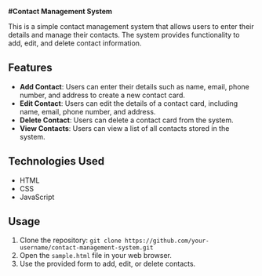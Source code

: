 **#Contact Management System**

This is a simple contact management system that allows users to enter their details and manage their contacts. The system provides functionality to add, edit, and delete contact information.

## Features

- **Add Contact**: Users can enter their details such as name, email, phone number, and address to create a new contact card.
- **Edit Contact**: Users can edit the details of a contact card, including name, email, phone number, and address.
- **Delete Contact**: Users can delete a contact card from the system.
- **View Contacts**: Users can view a list of all contacts stored in the system.

## Technologies Used

- HTML
- CSS
- JavaScript

## Usage

1. Clone the repository: `git clone https://github.com/your-username/contact-management-system.git`
2. Open the `sample.html` file in your web browser.
3. Use the provided form to add, edit, or delete contacts.
